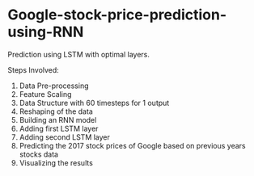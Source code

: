 # Google-stock-price-prediction-using-RNN
Prediction using LSTM with optimal layers.

Steps Involved:
1) Data Pre-processing
2) Feature Scaling
3) Data Structure with 60 timesteps for 1 output
4) Reshaping of the data
5) Building an RNN model
6) Adding first LSTM layer
7) Adding second LSTM layer
8) Predicting the 2017 stock prices of Google based on previous years stocks data
9) Visualizing the results
